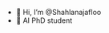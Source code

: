 - 👋 Hi, I’m @Shahlanajafloo
- 🎯 AI PhD student


<!---
Shahlanajafloo/Shahlanajafloo is a ✨ special ✨ repository because its `README.md` (this file) appears on your GitHub profile.
You can click the Preview link to take a look at your changes.
--->
